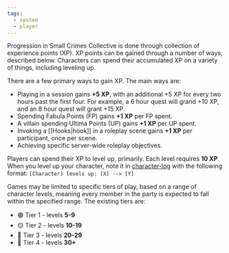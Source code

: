 ```yaml
---
tags:
  - system
  - player
---
```

Progression in Small Crimes Collective is done through collection of experience points (XP). XP points can be gained through a number of ways, described below. Characters can spend their accumulated XP on a variety of things, including leveling up.

There are a few primary ways to gain XP. The main ways are:
* Playing in a session gains **+5 XP**, with an additional +5 XP for every two hours past the first four. For example, a 6 hour quest will grand +10 XP, and an 8 hour quest will grant +15 XP.
* Spending Fabula Points (FP) gains **+1 XP** per FP spent.
* A villain spending Ultima Points (UP) gains **+1 XP** per UP spent.
* Invoking a [[Hooks|hook]] in a roleplay scene gains **+1 XP** per participant, once per scene.
* Achieving specific server-wide roleplay objectives.

Players can spend their XP to level up, primarily. Each level requires **10 XP**. When you level up your character, note it in [character-log](https://discord.com/channels/1382793642871099392/1392976635195818164) with the following format:
`[Character] levels up: [X] --> [Y]`

Games may be limited to specific tiers of play, based on a range of character levels, meaning every member in the party is expected to fall within the specified range. The existing tiers are:
* 🟢 Tier 1 - levels **5-9**
* 🟡 Tier 2 - levels **10-19**
* 🔴 Tier 3 - levels **20-29**
* 🔵 Tier 4 - levels **30+**